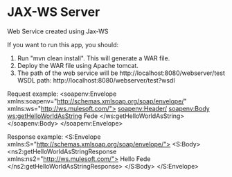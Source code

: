 JAX-WS Server
============

Web Service created using Jax-WS

If you want to run this app, you should:
1. Run "mvn clean install". This will generate a WAR file.
2. Deploy the WAR file using Apache tomcat.
3. The path of the web service will be http://localhost:8080/webserver/test
    WSDL path: http://localhost:8080/webserver/test?wsdl

Request example:
<soapenv:Envelope xmlns:soapenv="http://schemas.xmlsoap.org/soap/envelope/" xmlns:ws="http://ws.mulesoft.com/">
   <soapenv:Header/>
   <soapenv:Body>
      <ws:getHelloWorldAsString>
         <arg0>Fede</arg0>
      </ws:getHelloWorldAsString>
   </soapenv:Body>
</soapenv:Envelope>

Response example:
<S:Envelope xmlns:S="http://schemas.xmlsoap.org/soap/envelope/">
   <S:Body>
      <ns2:getHelloWorldAsStringResponse xmlns:ns2="http://ws.mulesoft.com/">
         <return>Hello Fede</return>
      </ns2:getHelloWorldAsStringResponse>
   </S:Body>
</S:Envelope>
